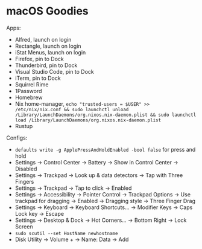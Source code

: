 # macOS Goodies

Apps:

- Alfred, launch on login
- Rectangle, launch on login
- iStat Menus, launch on login
- Firefox, pin to Dock
- Thunderbird, pin to Dock
- Visual Studio Code, pin to Dock
- iTerm, pin to Dock
- Squirrel Rime
- 1Password
- Homebrew
- Nix home-manager, `echo "trusted-users = $USER" >> /etc/nix/nix.conf && sudo launchctl unload /Library/LaunchDaemons/org.nixos.nix-daemon.plist && sudo launchctl load /Library/LaunchDaemons/org.nixos.nix-daemon.plist`
- Rustup

Configs:

- `defaults write -g ApplePressAndHoldEnabled -bool false` for press and hold
- Settings -> Control Center -> Battery -> Show in Control Center -> Disabled
- Settings -> Trackpad -> Look up & data detectors -> Tap with Three Fingers
- Settings -> Trackpad -> Tap to click -> Enabled
- Settings -> Accessibility -> Pointer Control -> Trackpad Options -> Use trackpad for dragging -> Enabled -> Dragging style -> Three Finger Drag
- Settings -> Keyboard -> Keyboard Shortcuts... -> Modifier Keys -> Caps Lock key -> Escape
- Settings -> Desktop & Dock -> Hot Corners... -> Bottom Right -> Lock Screen
- `sudo scutil --set HostName newhostname`
- Disk Utility -> Volume + -> Name: Data -> Add
